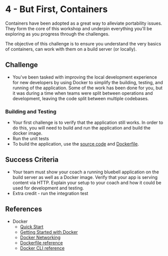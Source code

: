 # 4 - But First, Containers

Containers have been adopted as a great way to alleviate portability issues. They form the core of this workshop and underpin everything you'll be exploring as you progress through the challenges.

The objective of this challenge is to ensure you understand the very basics of containers, can work with them on a build server (or locally).

## Challenge

- You've been tasked with improving the local development experience for new developers by using Docker to simplify the building, testing, and running of the application. Some of the work has been done for you, but it was during a time when teams were split between operations and development, leaving the code split between multiple codebases.

### Building and Testing

- Your first challenge is to verify that the application still works. In order to do this, you will need to build and run the application and build the docker image.
- Run the unit tests
- To build the application, use the [source code](../bluebell) and [Dockerfile](https://docs.docker.com/engine/reference/builder/).

## Success Criteria

- Your team must show your coach a running bluebell application on the build server as well as a Docker image. Verify that your app is serving content via HTTP. Explain your setup to your coach and how it could be used for development and testing.
- Extra credit - run the integration test

## References

- Docker
  - [Quick Start](https://github.com/4-co/aks-quickstart/blob/master/docker.md)
  - [Getting Started with Docker](https://docs.docker.com/get-started/)
  - [Docker Networking](https://docs.docker.com/v17.09/engine/userguide/networking)
  - [Dockerfile reference](https://docs.docker.com/engine/reference/builder/)
  - [Docker CLI reference](https://docs.docker.com/engine/reference/commandline/cli/)